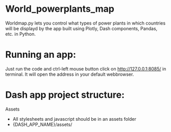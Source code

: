 # World_powerplants_map
Worldmap.py lets you control what types of power plants in which countries will be displayd by the app built using Plotly, Dash components, Pandas, etc. in Python.

# Running an app:
Just run the code and ctrl-left mouse button click on http://127.0.0.1:8085/ in terminal. It will open the address in your default webbrowser.

# Dash app project structure:
Assets
- All stylesheets and javascript should be in an assets folder
- {DASH_APP_NAME}/assets/

